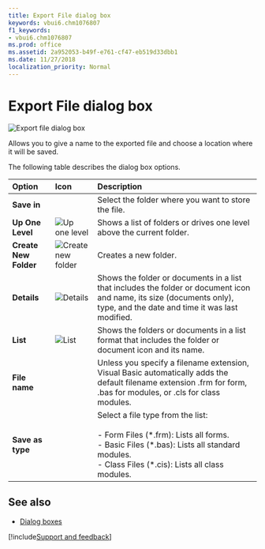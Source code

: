 ```yaml
---
title: Export File dialog box
keywords: vbui6.chm1076807
f1_keywords:
- vbui6.chm1076807
ms.prod: office
ms.assetid: 2a952053-b49f-e761-cf47-eb519d33dbb1
ms.date: 11/27/2018
localization_priority: Normal
---
```



# Export File dialog box

![Export file dialog box](../../../images/exprtfle_ZA01201607.gif)

Allows you to give a name to the exported file and choose a location where it will be saved.

The following table describes the dialog box options.

|Option|Icon|Description|
|:-----|:---|:----------|
|**Save in**| |Select the folder where you want to store the file.|
|**Up One Level**|![Up one level](../../../images/tbr_up_ZA01201763.gif) |Shows a list of folders or drives one level above the current folder.|
|**Create New Folder**|![Create new folder](../../../images/tbr_new_ZA01201715.gif)| Creates a new folder.|
|**Details**|![Details](../../../images/tbr_deta_ZA01201697.gif) |Shows the folder or documents in a list that includes the folder or document icon and name, its size (documents only), type, and the date and time it was last modified.|
|**List**|![List](../../../images/tbr_list_ZA01201712.gif) |Shows the folders or documents in a list format that includes the folder or document icon and its name.|
|**File name**| |Unless you specify a filename extension, Visual Basic automatically adds the default filename extension .frm for form, .bas for modules, or .cls for class modules.|
|**Save as type**| |Select a file type from the list:<br/><br/>- Form Files (\*.frm): Lists all forms.<br/>- Basic Files (\*.bas): Lists all standard modules.<br/>- Class Files (\*.cis): Lists all class modules.|
    
## See also

- [Dialog boxes](../dialog-boxes.md)

[!include[Support and feedback](~/includes/feedback-boilerplate.md)]